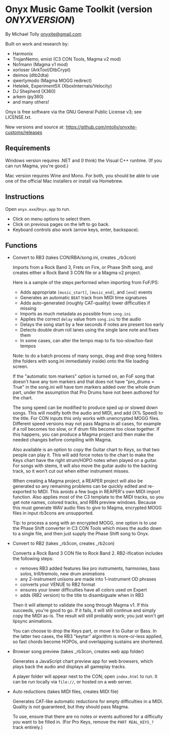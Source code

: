 # Onyx Music Game Toolkit (version _ONYXVERSION_)

By Michael Tolly <onyxite@gmail.com>

Built on work and research by:

  * Harmonix
  * TrojanNemo, emist (C3 CON Tools, Magma v2 mod)
  * No1mann (Magma v1 mod)
  * xorloser (ArkTool/DtbCrypt)
  * deimos (dtb2dta)
  * qwertymodo (Magma MOGG redirect)
  * Hetelek, Experiment5X (XboxInternals/Velocity)
  * DJ Shepherd (X360)
  * arkem (py360)
  * and many others!

Onyx is free software via the GNU General Public License v3; see LICENSE.txt.

New versions and source at: https://github.com/mtolly/onyxite-customs/releases

## Requirements

Windows version requires .NET and (I think) the Visual C++ runtime.
(If you can run Magma, you're good.)

Mac version requires Wine and Mono.
For both, you should be able to use one of the official Mac installers
or install via Homebrew.

## Instructions

Open `onyx.exe`/`Onyx.app` to run.

  * Click on menu options to select them.
  * Click on previous pages on the left to go back.
  * Keyboard controls also work (arrow keys, enter, backspace).

## Functions

  * Convert to RB3 (takes CON/RBA/song.ini, creates _rb3con)

    Imports from a Rock Band 3, Frets on Fire, or Phase Shift song,
    and creates either a Rock Band 3 CON file or a Magma v2 project.

    Here is a sample of the steps performed when importing from FoF/PS:

      * Adds appropriate `[music_start]`, `[music_end]`, and `[end]` events
      * Generates an automatic `BEAT` track from MIDI time signatures
      * Adds auto-generated (roughly CAT-quality) lower difficulties if missing
      * Imports as much metadata as possible from `song.ini`
      * Applies the correct `delay` value from `song.ini` to the audio
      * Delays the song start by a few seconds if notes are present too early
      * Detects double drum roll lanes using the single lane note and fixes them
      * In some cases, can alter the tempo map to fix too-slow/too-fast tempos

    Note: to do a batch process of many songs, drag and drop song folders
    (the folders with song.ini immediately inside) onto the file loading screen.

    If the "automatic tom markers" option is turned on, an FoF song that doesn't
    have any tom markers and that does not have "pro_drums = True" in the
    song.ini will have tom markers added over the whole drum part, under the
    assumption that Pro Drums have not been authored for the chart.

    The song speed can be modified to produce sped up or slowed down songs.
    This will modify both the audio and MIDI, and add (X% Speed) to the title.
    For CON inputs this only works with unencrypted MOGG files.
    Different speed versions may not pass Magma in all cases, for example
    if a roll becomes too slow, or if drum fills become too close together.
    If this happens, you can produce a Magma project and then make the needed
    changes before compiling with Magma.

    Also available is an option to copy the Guitar chart to Keys,
    so that two people can play it. This will add force notes to the chart to
    make the Keys chart have the right strum/HOPO notes when played on a guitar.
    For songs with stems, it will also move the guitar audio to the backing
    track, so it won't cut out when either instrument misses.

    When creating a Magma project, a REAPER project will also be generated
    so any remaining problems can be quickly edited and re-exported to MIDI.
    This avoids a few bugs in REAPER's own MIDI import function.
    Also applies most of the C3 template to the MIDI tracks,
    so you get note names, colored tracks, and RBN preview windows.
    Because this must generate WAV audio files to give to Magma,
    encrypted MOGG files in input rb3cons are unsupported.

    Tip: to process a song with an encrypted MOGG, one option is to use
    the Phase Shift converter in C3 CON Tools which mixes the audio down to a
    single file, and then just supply the Phase Shift song to Onyx.

  * Convert to RB2 (takes _rb3con, creates _rb2con)

    Converts a Rock Band 3 CON file to Rock Band 2.
    RB2-ification includes the following steps:

      * removes RB3 added features like pro instruments, harmonies, bass solos,
        trill/tremolo, new drum animations
      * any 2-instrument unisons are made into 1-instrument OD phrases
      * converts your VENUE to RB2 format
      * ensures your lower difficulties have all colors used on Expert
      * adds (RB2 version) to the title to disambiguate when in RB3

    Then it will attempt to validate the song through Magma v1.
    If this succeeds, you're good to go.
    If it fails, it will still continue and simply copy the MIDI as-is.
    The result will still probably work; you just won't get lipsync animations.

    You can choose to drop the Keys part, or move it to Guitar or Bass.
    In the latter two cases, the RB3 "keytar" algorithm is more-or-less applied,
    so fast chords become HOPOs, and overlapping sustains are shortened.

  * Browser song preview (takes _rb3con, creates web app folder)

    Generates a JavaScript chart preview app for web browsers,
    which plays back the audio and displays all gameplay tracks.

    A player folder will appear next to the CON; open `index.html` to run.
    It can be run locally via `file://`, or hosted on a web server.

  * Auto reductions (takes MIDI files, creates MIDI file)

    Generates CAT-like automatic reductions for empty difficulties in a MIDI.
    Quality is not guaranteed, but they should pass Magma.

    To use, ensure that there are no notes or events authored
    for a difficulty you want to be filled in.
    (For Pro Keys, remove the `PART REAL_KEYS_?` track entirely.)
